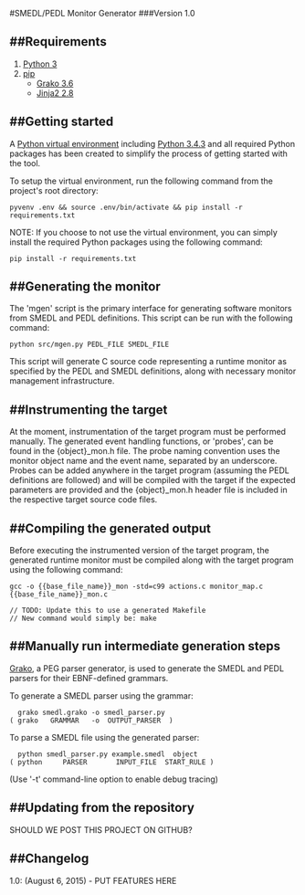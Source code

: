 #SMEDL/PEDL Monitor Generator
###Version 1.0

##Requirements
--------------
1. [Python 3](https://docs.python.org/3/)
2. [pip](https://pip.pypa.io/en/stable/)
    - [Grako 3.6](https://pythonhosted.org/grako/)
    - [Jinja2 2.8](http://jinja.pocoo.org/)

##Getting started
---------------
A [Python virtual environment](https://virtualenv.readthedocs.org/en/latest/) including [Python 3.4.3](https://docs.python.org/3.4/index.html) and all required Python packages has been created to simplify the process of getting started with the tool.

To setup the virtual environment, run the following command from the project's root directory:

    pyvenv .env && source .env/bin/activate && pip install -r requirements.txt

NOTE: If you choose to not use the virtual environment, you can simply install the required Python packages using the following command:

    pip install -r requirements.txt


##Generating the monitor
----------------------
The 'mgen' script is the primary interface for generating software monitors from SMEDL and PEDL definitions. This script can be run with the following command:

    python src/mgen.py PEDL_FILE SMEDL_FILE

This script will generate C source code representing a runtime monitor as specified by the PEDL and SMEDL definitions, along with necessary monitor management infrastructure.


##Instrumenting the target
------------------------
At the moment, instrumentation of the target program must be performed manually. The generated event handling functions, or 'probes', can be found in the {object}\_mon.h file. The probe naming convention uses the monitor object name and the event name, separated by an underscore. Probes can be added anywhere in the target program (assuming the PEDL definitions are followed) and will be compiled with the target if the expected parameters are provided and the {object}\_mon.h header file is included in the respective target source code files.


##Compiling the generated output
------------------------------
Before executing the instrumented version of the target program, the generated runtime monitor must be compiled along with the target program using the following command:

	gcc -o {{base_file_name}}_mon -std=c99 actions.c monitor_map.c {{base_file_name}}_mon.c

    // TODO: Update this to use a generated Makefile
    // New command would simply be: make


##Manually run intermediate generation steps
------------------------------------------
[Grako](https://pythonhosted.org/grako/), a PEG parser generator, is used to generate the SMEDL and PEDL parsers for their EBNF-defined grammars.

To generate a SMEDL parser using the grammar:

	  grako smedl.grako -o smedl_parser.py
	( grako   GRAMMAR   -o  OUTPUT_PARSER  )

To parse a SMEDL file using the generated parser:

      python smedl_parser.py example.smedl  object
    ( python     PARSER       INPUT_FILE  START_RULE )

(Use '-t' command-line option to enable debug tracing)


##Updating from the repository
----------------------------
SHOULD WE POST THIS PROJECT ON GITHUB?


##Changelog
---------
1.0: (August 6, 2015)
    - PUT FEATURES HERE